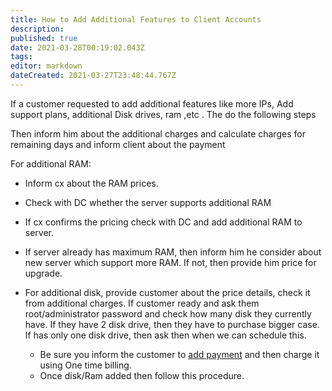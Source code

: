 ```yaml
---
title: How to Add Additional Features to Client Accounts
description: 
published: true
date: 2021-03-28T00:19:02.043Z
tags: 
editor: markdown
dateCreated: 2021-03-27T23:48:44.767Z
---
```


If a customer requested to add additional features like more IPs, Add support plans, additional Disk drives, ram ,etc . The do the following steps

Then inform him about the additional charges and calculate charges for remaining days and inform client about the payment

For additional RAM:

- Inform cx about the RAM prices.
- Check with DC whether the server supports additional RAM
- If cx confirms the pricing check with DC and add additional RAM to server. 
- If server already has maximum RAM, then inform him he consider about new server which support more RAM. If not, then provide him price for upgrade.

- For additional disk, provide customer about the price details, check it from additional charges. If customer ready and ask them root/administrator password and check how many disk they currently have. If they have 2 disk drive, then they have to purchase bigger case. If has only one disk drive, then ask then when we can schedule this.

  -  Be sure you inform the customer to [add payment](/Templates/HowtoaddpaymentusingCreditCard/HowtoAddAdditionalFeatures) and then charge it using One time billing.
  -  Once disk/Ram added then follow this procedure.
  
  